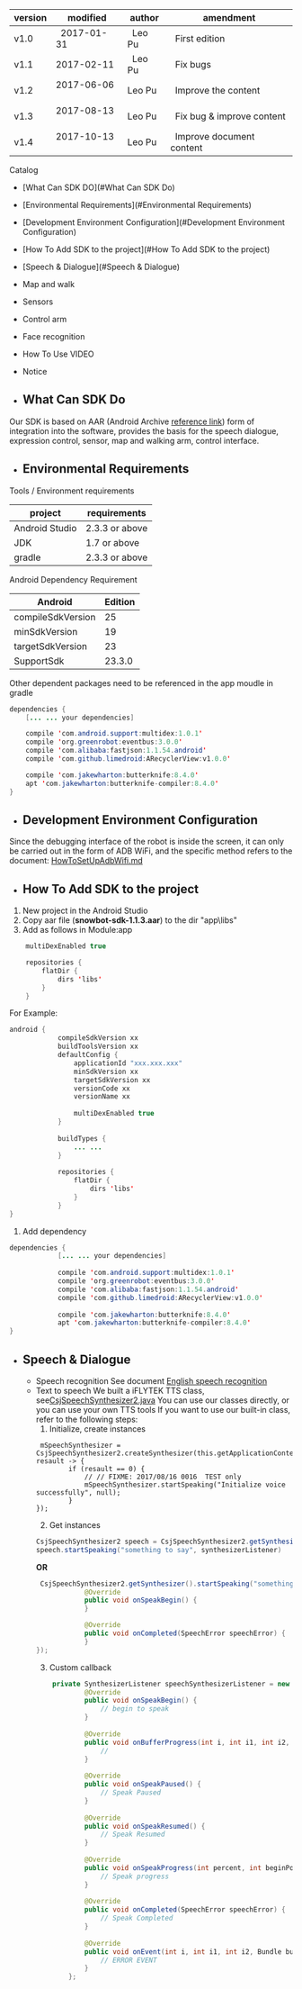 
| version | modified | author | amendment |
|----|---|----|--- |
|v1.0 |    2017-01-31 |    Leo Pu |   First edition |
|v1.1    | 2017-02-11  |   Leo Pu  |   Fix bugs |
|v1.2    | 2017-06-06    | Leo Pu  |   Improve the content |
|v1.3    | 2017-08-13    | Leo Pu  |   Fix bug &  improve content|
|v1.4    | 2017-10-13    | Leo Pu  |   Improve document content|


Catalog

-	[What Can SDK DO](#What Can SDK Do)
-	[Environmental Requirements](#Environmental Requirements)
-	[Development Environment Configuration](#Development Environment Configuration)
-	[How To Add SDK to the project](#How To Add SDK to the project)
-	[Speech & Dialogue](#Speech & Dialogue)
-	Map and walk
-	Sensors
-	Control arm
-	Face recognition
-	How To Use VIDEO
-	Notice



-	## What Can SDK Do
Our SDK is based on AAR (Android Archive [reference link](https://developer.android.com/studio/projects/android-library.html#aar-contents)) form of integration into the software, provides the basis for the speech dialogue, expression control, sensor, map and walking arm, control interface.

-	## Environmental Requirements
Tools / Environment requirements

|project 			|	requirements |
|---|---
|Android Studio |	2.3.3 or above|
|JDK			|	1.7 or above|
|gradle			| 2.3.3 or above|


Android Dependency Requirement

| Android			|Edition|
|--|--
|compileSdkVersion	|25|
|minSdkVersion    	|19|
|targetSdkVersion 	|23|
|SupportSdk			|23.3.0|


Other dependent packages need to be referenced in the app moudle in gradle
```java
dependencies {
	[... ... your dependencies]

	compile 'com.android.support:multidex:1.0.1'
	compile 'org.greenrobot:eventbus:3.0.0'	
	compile 'com.alibaba:fastjson:1.1.54.android'
	compile 'com.github.limedroid:ARecyclerView:v1.0.0'

	compile 'com.jakewharton:butterknife:8.4.0'
	apt 'com.jakewharton:butterknife-compiler:8.4.0'
}
```


-	## Development Environment Configuration
Since the debugging interface of the robot is inside the screen, it can only be carried out in the form of ADB WiFi, and the specific method refers to the document:
[HowToSetUpAdbWifi.md](https://github.com/ppdayz/snowbot_i18n/blob/master/doc/HowToSetUpAdbWifi.md)



-	## How To Add SDK to the project
1.	New project in the Android Studio
2.	Copy aar file (**snowbot-sdk-1.1.3.aar**) to the dir "app\libs"
3.	Add as follows in Module:app
```java
	multiDexEnabled true

	repositories {
	    flatDir {
	        dirs 'libs'
	    }
	}
```
For Example:
```java
android {
		    compileSdkVersion xx
		    buildToolsVersion xx
		    defaultConfig {
		        applicationId "xxx.xxx.xxx"
		        minSdkVersion xx
		        targetSdkVersion xx
		        versionCode xx
		        versionName xx
		
		        multiDexEnabled true
		    }
		
		    buildTypes {
				... ...
		    }
		
		    repositories {
		        flatDir {
		            dirs 'libs'
		        }
		    }
}
```  
1.	 Add dependency
```java
dependencies {
			[... ... your dependencies]
		
			compile 'com.android.support:multidex:1.0.1'
			compile 'org.greenrobot:eventbus:3.0.0'	
			compile 'com.alibaba:fastjson:1.1.54.android'
			compile 'com.github.limedroid:ARecyclerView:v1.0.0'
		
			compile 'com.jakewharton:butterknife:8.4.0'
			apt 'com.jakewharton:butterknife-compiler:8.4.0'
}
```

-	## Speech & Dialogue
	-	Speech recognition
 		See document [English speech recognition](https://github.com/ppdayz/snowbot_i18n/tree/master/app/src/main/java/com/csjbot/snowbot/services/google_speech)
	-	Text to speech
		We built a iFLYTEK TTS class, see[CsjSpeechSynthesizer2.java](CsjSpeechSynthesizer2.java)
		You can use our classes directly, or you can use your own TTS tools
		If you want to use our built-in class, refer to the following steps:
		1. Initialize, create instances
		```
		 mSpeechSynthesizer = CsjSpeechSynthesizer2.createSynthesizer(this.getApplicationContext(), resault -> {
            	if (resault == 0) {
                	// // FIXME: 2017/08/16 0016  TEST only
                	mSpeechSynthesizer.startSpeaking("Initialize voice successfully", null);
            	}
        });
		```
		2.	Get instances
		```java
		CsjSpeechSynthesizer2 speech = CsjSpeechSynthesizer2.getSynthesizer();
		speech.startSpeaking("something to say", synthesizerListener)
		```
		**OR**
		```java
         CsjSpeechSynthesizer2.getSynthesizer().startSpeaking("something to say", new CsjSynthesizerListener() {
                    @Override
                    public void onSpeakBegin() {
                    }

                    @Override
                    public void onCompleted(SpeechError speechError) {
                    }
        });
		``` 
		3. Custom callback
		```java
		    private SynthesizerListener speechSynthesizerListener = new SynthesizerListener() {
			        @Override
			        public void onSpeakBegin() {
						// begin to speak
			        }
			
			        @Override
			        public void onBufferProgress(int i, int i1, int i2, String s) {
						// 
			        }
			
			        @Override
			        public void onSpeakPaused() {
						// Speak Paused
			        }
			
			        @Override
			        public void onSpeakResumed() {
						// Speak Resumed
			        }
			
			        @Override
			        public void onSpeakProgress(int percent, int beginPos, int endPos) {
						// Speak progress 
			        }
			
			        @Override
			        public void onCompleted(SpeechError speechError) {
						// Speak Completed
			        }
			
			        @Override
			        public void onEvent(int i, int i1, int i2, Bundle bundle) {
						// ERROR EVENT
			        }
			    };
		```
